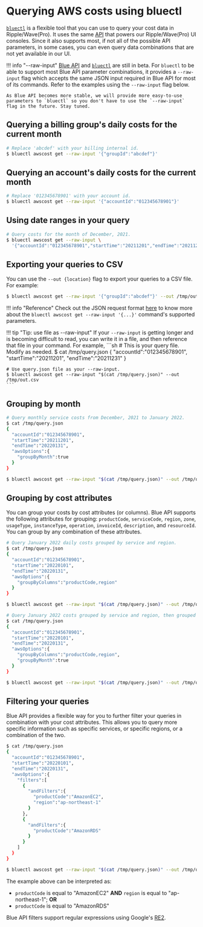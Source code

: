 # Querying AWS costs using bluectl

[`bluectl`](https://alphauslabs.github.io/docs/blueapi/bluectl/) is a flexible tool that you can use to query your cost data in Ripple/Wave(Pro). It uses the same [API](https://alphauslabs.github.io/blueapidocs/) that powers our Ripple/Wave(Pro) UI consoles. Since it also supports most, if not all of the possible API parameters, in some cases, you can even query data combinations that are not yet available in our UI.

!!! info "--raw-input"
    [Blue API](https://alphauslabs.github.io/blueapidocs/) and [`bluectl`](https://alphauslabs.github.io/docs/blueapi/bluectl/) are still in beta. For `bluectl` to be able to support most Blue API parameter combinations, it provides a `--raw-input` flag which accepts the same JSON input required in Blue API for most of its commands. Refer to the examples using the `--raw-input` flag below.

    As Blue API becomes more stable, we will provide more easy-to-use parameters to `bluectl` so you don't have to use the `--raw-input` flag in the future. Stay tuned.

## Querying a billing group's daily costs for the current month
```sh
# Replace 'abcdef' with your billing internal id.
$ bluectl awscost get --raw-input '{"groupId":"abcdef"}'
```

## Querying an account's daily costs for the current month
```sh
# Replace '012345678901' with your account id.
$ bluectl awscost get --raw-input '{"accountId":"012345678901"}'
```

## Using date ranges in your query
```sh
# Query costs for the month of December, 2021.
$ bluectl awscost get --raw-input \
  '{"accountId":"012345678901","startTime":"20211201","endTime":"20211231"}'
```

## Exporting your queries to CSV
You can use the `--out {location}` flag to export your queries to a CSV file. For example:
```sh
$ bluectl awscost get --raw-input '{"groupId":"abcdef"}' --out /tmp/out.csv
```

!!! info "Reference"
    Check out the JSON request format [here](https://alphauslabs.github.io/blueapidocs/#/Cost/Cost_ReadCosts) to know more about the `bluectl awscost get --raw-input '{...}'` command's supported parameters.

!!! tip "Tip: use file as --raw-input"
    If your `--raw-input` is getting longer and is becoming difficult to read, you can write it in a file, and then reference that file in your command. For example,
    ```sh
    # This is your query file. Modify as needed.
    $ cat /tmp/query.json
    {
      "accountId":"012345678901",
      "startTime":"20211201",
      "endTime":"20211231"
    }
    
    # Use query.json file as your --raw-input.
    $ bluectl awscost get --raw-input "$(cat /tmp/query.json)" --out /tmp/out.csv
    ```

## Grouping by month
```sh
# Query monthly service costs from December, 2021 to January 2022.
$ cat /tmp/query.json
{
  "accountId":"012345678901",
  "startTime":"20211201",
  "endTime":"20220131",
  "awsOptions":{
    "groupByMonth":true
  }
}

$ bluectl awscost get --raw-input "$(cat /tmp/query.json)" --out /tmp/out.csv
```

## Grouping by cost attributes
You can group your costs by cost attributes (or columns). Blue API supports the following attributes for grouping: `productCode`, `serviceCode`, `region`, `zone`, `usageType`, `instanceType`, `operation`, `invoiceId`, `description`, and `resourceId`. You can group by any combination of these attributes.

```sh
# Query January 2022 daily costs grouped by service and region.
$ cat /tmp/query.json
{
  "accountId":"012345678901",
  "startTime":"20220101",
  "endTime":"20220131",
  "awsOptions":{
    "groupByColumns":"productCode,region"
  }
}

$ bluectl awscost get --raw-input "$(cat /tmp/query.json)" --out /tmp/out.csv

# Query January 2022 costs grouped by service and region, then grouped by month.
$ cat /tmp/query.json
{
  "accountId":"012345678901",
  "startTime":"20220101",
  "endTime":"20220131",
  "awsOptions":{
    "groupByColumns":"productCode,region",
    "groupByMonth":true
  }
}

$ bluectl awscost get --raw-input "$(cat /tmp/query.json)" --out /tmp/out.csv
```

## Filtering your queries
Blue API provides a flexible way for you to further filter your queries in combination with your cost attributes. This allows you to query more specific information such as specific services, or specific regions, or a combination of the two.

```sh
$ cat /tmp/query.json
{
  "accountId":"012345678901",
  "startTime":"20220101",
  "endTime":"20220131",
  "awsOptions":{
    "filters":[
      {
        "andFilters":{
          "productCode":"AmazonEC2",
          "region":"ap-northeast-1"
        }
      },
      {
        "andFilters":{
          "productCode":"AmazonRDS"
        }
      }
    ]
  }
}

$ bluectl awscost get --raw-input "$(cat /tmp/query.json)" --out /tmp/out.csv
```

The example above can be interpreted as:

* `productCode` is equal to "AmazonEC2" **AND** `region` is equal to "ap-northeast-1"; **OR**
* `productCode` is equal to "AmazonRDS"

Blue API filters support regular expressions using Google's [RE2](https://github.com/google/re2/wiki/Syntax).
